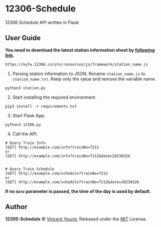 # 12306-Schedule
12306 Schedule API written in Flask

## User Guide
**You need to download the latest station information sheet by [following link](https://kyfw.12306.cn/otn/resources/js/framework/station_name.js).**
```
https://kyfw.12306.cn/otn/resources/js/framework/station_name.js
```

1. Parsing station information to JSON. Rename `station_name.js` to `station_name.txt`. Keep only the value and remove the variable name.
```shell
python3 station.py
```

2. Start installing the required environment.
```shell
pip3 install -r requirements.txt
```
3. Start Flask App.
```shell
python3 12306.py
```

4. Call the API.
```
# Query Train Info
[GET] http://example.com/info?trainNo=T212
or
[GET] http://example.com/info?trainNo=T212&date=20230326


# Query Train Schedule
[GET] http://example.com/schedule?trainNo=T212
or
[GET] http://example.com/schedule?trainNo=T212&date=20230326
```
**If no `date` parameter is passed, the time of the day is used by default.**

## Author
**12305-Schedule** © [Vincent Young](https://github.com/missuo), Released under the [MIT](./LICENSE) License.<br>